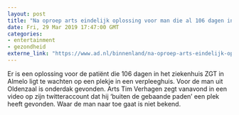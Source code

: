 ```yaml
---
layout: post
title: "Na oproep arts eindelijk oplossing voor man die al 106 dagen in ziekenhuis ligt"
date: Fri, 29 Mar 2019 17:47:00 GMT
categories: 
- entertainment 
- gezondheid 
externe_link: "https://www.ad.nl/binnenland/na-oproep-arts-eindelijk-oplossing-voor-man-die-al-106-dagen-in-ziekenhuis-ligt~a3e584ab/"
---
```


Er is een oplossing voor de patiënt die 106 dagen in het ziekenhuis ZGT in Almelo ligt te wachten op een plekje in een verpleeghuis. Voor de man uit Oldenzaal is onderdak gevonden. Arts Tim Verhagen zegt vanavond in een video op zijn twitteraccount dat hij ‘buiten de gebaande paden’ een plek heeft gevonden. Waar de man naar toe gaat is niet bekend.
